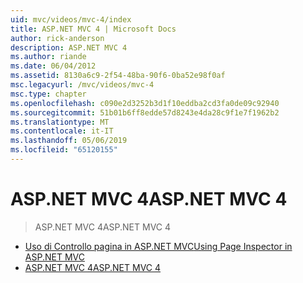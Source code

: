 ```yaml
---
uid: mvc/videos/mvc-4/index
title: ASP.NET MVC 4 | Microsoft Docs
author: rick-anderson
description: ASP.NET MVC 4
ms.author: riande
ms.date: 06/04/2012
ms.assetid: 8130a6c9-2f54-48ba-90f6-0ba52e98f0af
msc.legacyurl: /mvc/videos/mvc-4
msc.type: chapter
ms.openlocfilehash: c090e2d3252b3d1f10eddba2cd3fa0de09c92940
ms.sourcegitcommit: 51b01b6ff8edde57d8243e4da28c9f1e7f1962b2
ms.translationtype: MT
ms.contentlocale: it-IT
ms.lasthandoff: 05/06/2019
ms.locfileid: "65120155"
---
```

# <a name="aspnet-mvc-4"></a><span data-ttu-id="60b01-103">ASP.NET MVC 4</span><span class="sxs-lookup"><span data-stu-id="60b01-103">ASP.NET MVC 4</span></span>

> <span data-ttu-id="60b01-104">ASP.NET MVC 4</span><span class="sxs-lookup"><span data-stu-id="60b01-104">ASP.NET MVC 4</span></span>

- [<span data-ttu-id="60b01-105">Uso di Controllo pagina in ASP.NET MVC</span><span class="sxs-lookup"><span data-stu-id="60b01-105">Using Page Inspector in ASP.NET MVC</span></span>](using-page-inspector-in-aspnet-mvc.md)
- [<span data-ttu-id="60b01-106">ASP.NET MVC 4</span><span class="sxs-lookup"><span data-stu-id="60b01-106">ASP.NET MVC 4</span></span>](aspnet-mvc-4.md)
